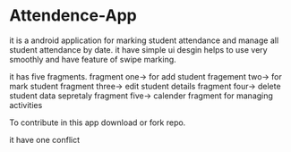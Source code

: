 # Attendence-App

it is a android application for marking student attendance and manage all student attendance by date. it have simple ui desgin helps to use very smoothly and have feature of swipe marking.

it has five fragments.
fragment one-> for add student
fragement two-> for mark student
fragment three-> edit student details
fragment four-> delete student data sepretaly
fragment five-> calender fragment for managing activities

To contribute in this app download or fork repo.

it have one conflict 
